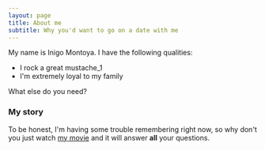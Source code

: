 ```yaml
---
layout: page
title: About me
subtitle: Why you'd want to go on a date with me
---
```


My name is Inigo Montoya. I have the following qualities:

- I rock a great mustache_1
- I'm extremely loyal to my family

What else do you need?

### My story

To be honest, I'm having some trouble remembering right now, so why don't you just watch [my movie](https://en.wikipedia.org/wiki/The_Princess_Bride_%28film%29) and it will answer **all** your questions.
